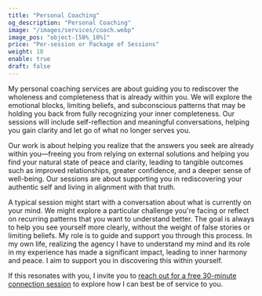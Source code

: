 ```yaml
---
title: "Personal Coaching"
og_description: "Personal Coaching"
image: "/images/services/coach.webp"
image_pos: "object-[50%_10%]"
price: "Per-session or Package of Sessions"
weight: 10
enable: true
draft: false
---
```

My personal coaching services are about guiding you to rediscover the wholeness and completeness that is already within you. We will explore the emotional blocks, limiting beliefs, and subconscious patterns that may be holding you back from fully recognizing your inner completeness. Our sessions will include self-reflection and meaningful conversations, helping you gain clarity and let go of what no longer serves you. 

Our work is about helping you realize that the answers you seek are already within you—freeing you from relying on external solutions and helping you find your natural state of peace and clarity, leading to tangible outcomes such as improved relationships, greater confidence, and a deeper sense of well-being. Our sessions are about supporting you in rediscovering your authentic self and living in alignment with that truth.

A typical session might start with a conversation about what is currently on your mind. We might explore a particular challenge you're facing or reflect on recurring patterns that you want to understand better. The goal is always to help you see yourself more clearly, without the weight of false stories or limiting beliefs. My role is to guide and support you through this process. In my own life, realizing the agency I have to understand my mind and its role in my experience has made a significant impact, leading to inner harmony and peace. I aim to support you in discovering this within yourself.

If this resonates with you, I invite you to [reach out for a free 30-minute connection session](https://calendar.app.google/Fbi48j36LYZd4LZZ8) to explore how I can best be of service to you.

